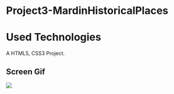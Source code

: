 # Project3-MardinHistoricalPlaces

<h1>Used Technologies</h1>

A HTML5, CSS3 Project.

<h2>Screen Gif</h2>

![](mardin.gif)

